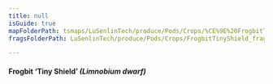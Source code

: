 ```yaml
---
title: null
isGuide: true
mapFolderPath: tsmaps/LuSenlinTech/produce/Pods/Crops/%CE%9E%20FrogbitTinyShield
fragsFolderPath: LuSenlinTech/produce/Pods/Crops/FrogbitTinyShield_frags

---
```



<!-- tsGuideRenderComment {"guide":{"id":"yAZRH217H","path":"LuSenlinTech/produce/Pods/Crops","fragmentFolderPath":"LuSenlinTech/produce/Pods/Crops/FrogbitTinyShield_frags"},"fragment":{"id":"yAZRH217H","topLevelMapKey":"y4j0Ha01TE","mapKeyChain":"y4j0Ha01TE","guideID":"yAZRH22J4","guidePath":"c:/GitHub/MuddySpud/MuddySpud.github.io/tsmaps/LuSenlinTech/produce/Pods/Crops/FrogbitTinyShield.tspod","chartKey":"y4j0Ha01TE","isLeaf":false,"options":[{"id":"yAZRHE0qt","option":"Tiny Shield - a deeper dive","order":1,"isAncillary":true}]}} -->

#### Frogbit ‘Tiny Shield’ *(Limnobium dwarf)*

